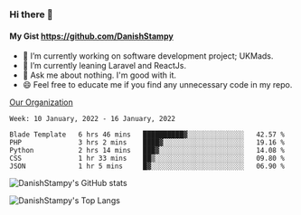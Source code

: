 ### Hi there 👋

#### My Gist https://github.com/DanishStampy

- 🔭 I’m currently working on software development project; UKMads.
- 🌱 I’m currently leaning Laravel and ReactJs.
- 💬 Ask me about nothing. I'm good with it.
- 😄 Feel free to educate me if you find any unnecessary code in my repo.


[Our Organization](https://github.com/lepak-xyz)
<br>

<!--START_SECTION:waka-->
```text
Week: 10 January, 2022 - 16 January, 2022

Blade Template   6 hrs 46 mins   ██████████▓░░░░░░░░░░░░░░   42.57 % 
PHP              3 hrs 2 mins    ████▓░░░░░░░░░░░░░░░░░░░░   19.16 % 
Python           2 hrs 14 mins   ███▓░░░░░░░░░░░░░░░░░░░░░   14.08 % 
CSS              1 hr 33 mins    ██▒░░░░░░░░░░░░░░░░░░░░░░   09.80 % 
JSON             1 hr 5 mins     █▓░░░░░░░░░░░░░░░░░░░░░░░   06.90 % 
```
<!--END_SECTION:waka-->

![DanishStampy's GitHub stats](https://github-readme-stats.vercel.app/api?username=DanishStampy&show_icons=true&theme=tokyonight&hide_border=false)

![DanishStampy's Top Langs](https://github-readme-stats.vercel.app/api/top-langs/?username=DanishStampy&langs_count=10&layout=compact)



<!--
**DanishStampy/DanishStampy** is a ✨ _special_ ✨ repository because its `README.md` (this file) appears on your GitHub profile.

Here are some ideas to get you started:

- 🔭 I’m currently working on ...
- 🌱 I’m currently learning ...
- 👯 I’m looking to collaborate on ...
- 🤔 I’m looking for help with ...
- 💬 Ask me about ...
- 📫 How to reach me: ...
- 😄 Pronouns: ...
- ⚡ Fun fact: ...
-->
